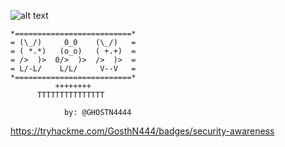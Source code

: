![alt text](https://github.com/ghostn4444/images_ghostn4444/blob/main/Seu%20portal%20para%20o%20mundo%20tech(2).png)

    *==========================*
    = (\_/)     0_0    (\_/)   =
    = ( *.*)   (o_o)   ( +.+)  =
    = />  )>  0/>  )>  />  )>  =
    = L/-L/    L/L/     V--V   =
    *==========================*
              ++++++++
          TTTTTTTTTTTTTTT
          
                by: @GHOSTN4444
                
https://tryhackme.com/GosthN444/badges/security-awareness

